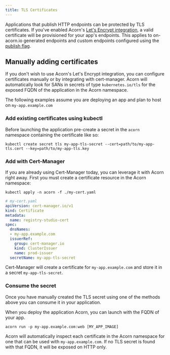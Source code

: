 ```yaml
---
title: TLS Certificates
---
```


Applications that publish HTTP endpoints can be protected by TLS certificates.  If you've enabled Acorn's [Let's Encrypt integration](../installation/options#tls-via-lets-encrypt), a valid certificate will be provisioned for your app's endpoints. This applies to on-acorn.io generated endpoints and custom endpoints configured using the [publish flag](./networking#publish-individual-ports).

## Manually adding certificates
If you don't wish to use Acorn's Let's Encrypt integration, you can configure certificates manually or by integrating with cert-manager. Acorn will automatically look for SANs in secrets of type `kubernetes.io/tls` for the exposed FQDN of the application in the Acorn namespace.

The following examples assume you are deploying an app and plan to host on `my-app.example.com`

### Add existing certificates using kubectl

Before launching the application pre-create a secret in the `acorn` namespace containing the
certificate like so:

`kubectl create secret tls my-app-tls-secret --cert=path/to/my-app-tls.cert --key=path/to/my-app-tls.key`

### Add with Cert-Manager

If you are already using Cert-Manager today, you can leverage it with Acorn right away. First you must
create a certificate resource in the Acorn namespace:

`kubectl apply -n acorn -f ./my-cert.yaml`

```yaml
# my-cert.yaml
apiVersion: cert-manager.io/v1
kind: Certificate
metadata:
  name: registry-studio-cert
spec:
  dnsNames:
  - my-app.example.com
  issuerRef:
    group: cert-manager.io
    kind: ClusterIssuer
    name: prod-issuer
  secretName: my-app-tls-secret
```

Cert-Manager will create a certificate for `my-app.example.com` and store it in a secret `my-app-tls-secret`.

### Consume the secret

Once you have manually created the TLS secret using one of the methods above you can consume it in your application.

When you deploy the application Acorn, you can launch with the FQDN of your app.

```shell
acorn run -p my-app.example.com:web [MY_APP_IMAGE]
```

Acorn will automatically inspect each certificate in the Acorn namespace for one that can be used with `my-app.example.com`.
If no TLS secret is found with that FQDN, it will be exposed on HTTP only.
